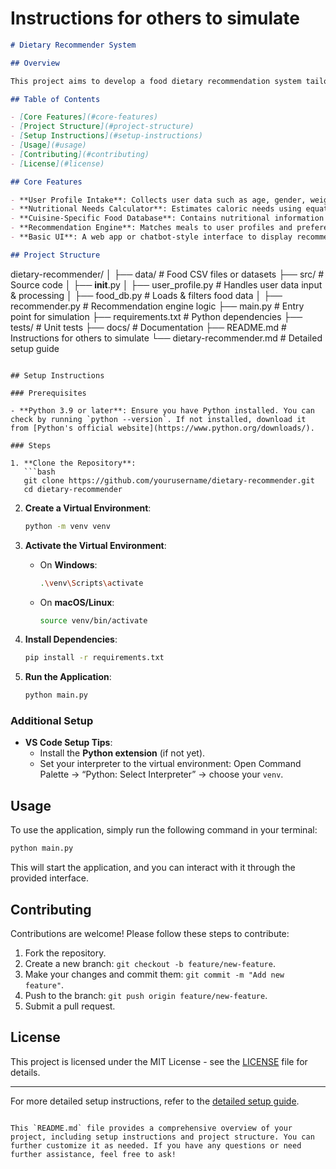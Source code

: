 # Instructions for others to simulate
```markdown
# Dietary Recommender System

## Overview

This project aims to develop a food dietary recommendation system tailored to Malaysian/Asian cuisine. It provides personalized and healthy eating plans based on individual nutritional needs and preferences while incorporating the rich diversity of Malaysian/Asian food culture.

## Table of Contents

- [Core Features](#core-features)
- [Project Structure](#project-structure)
- [Setup Instructions](#setup-instructions)
- [Usage](#usage)
- [Contributing](#contributing)
- [License](#license)

## Core Features

- **User Profile Intake**: Collects user data such as age, gender, weight, height, health goals, dietary restrictions, and preferences.
- **Nutritional Needs Calculator**: Estimates caloric needs using equations like Harris-Benedict or Mifflin-St Jeor and provides macronutrient and micronutrient recommendations based on user goals.
- **Cuisine-Specific Food Database**: Contains nutritional information for common Malaysian/Asian dishes, tagged by region, type, preparation method, and dietary relevance.
- **Recommendation Engine**: Matches meals to user profiles and preferences, ensuring diversity, cultural relevance, and nutritional balance.
- **Basic UI**: A web app or chatbot-style interface to display recommendations.

## Project Structure

```
dietary-recommender/
│
├── data/                  # Food CSV files or datasets
├── src/                   # Source code
│   ├── __init__.py
│   ├── user_profile.py    # Handles user data input & processing
│   ├── food_db.py         # Loads & filters food data
│   ├── recommender.py     # Recommendation engine logic
├── main.py                # Entry point for simulation
├── requirements.txt       # Python dependencies
├── tests/                 # Unit tests
├── docs/                  # Documentation
├── README.md              # Instructions for others to simulate
└── dietary-recommender.md # Detailed setup guide
```

## Setup Instructions

### Prerequisites

- **Python 3.9 or later**: Ensure you have Python installed. You can check by running `python --version`. If not installed, download it from [Python's official website](https://www.python.org/downloads/).

### Steps

1. **Clone the Repository**:
   ```bash
   git clone https://github.com/yourusername/dietary-recommender.git
   cd dietary-recommender
   ```

2. **Create a Virtual Environment**:
   ```bash
   python -m venv venv
   ```

3. **Activate the Virtual Environment**:
   - On **Windows**:
     ```bash
     .\venv\Scripts\activate
     ```
   - On **macOS/Linux**:
     ```bash
     source venv/bin/activate
     ```

4. **Install Dependencies**:
   ```bash
   pip install -r requirements.txt
   ```

5. **Run the Application**:
   ```bash
   python main.py
   ```

### Additional Setup

- **VS Code Setup Tips**:
  - Install the **Python extension** (if not yet).
  - Set your interpreter to the virtual environment: Open Command Palette → “Python: Select Interpreter” → choose your `venv`.

## Usage

To use the application, simply run the following command in your terminal:

```bash
python main.py
```

This will start the application, and you can interact with it through the provided interface.

## Contributing

Contributions are welcome! Please follow these steps to contribute:

1. Fork the repository.
2. Create a new branch: `git checkout -b feature/new-feature`.
3. Make your changes and commit them: `git commit -m "Add new feature"`.
4. Push to the branch: `git push origin feature/new-feature`.
5. Submit a pull request.

## License

This project is licensed under the MIT License - see the [LICENSE](LICENSE) file for details.

---

For more detailed setup instructions, refer to the [detailed setup guide](dietary-recommender.md).
```

This `README.md` file provides a comprehensive overview of your project, including setup instructions and project structure. You can further customize it as needed. If you have any questions or need further assistance, feel free to ask!